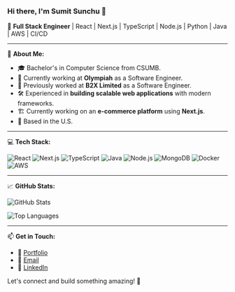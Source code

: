### Hi there, I'm Sumit Sunchu 👋

🚀 **Full Stack Engineer** | React | Next.js | TypeScript | Node.js | Python | Java | AWS | CI/CD

---

🌟 **About Me:**
- 🎓 Bachelor's in Computer Science from CSUMB.
- 💼 Currently working at **Olympiah** as a Software Engineer.
- 💼 Previously worked at **B2X Limited** as a Software Engineer.
- 🛠️ Experienced in **building scalable web applications** with modern frameworks.
- 🏗️ Currently working on an **e-commerce platform** using **Next.js**.
- 📍 Based in the U.S.

---

💻 **Tech Stack:**

![React](https://img.shields.io/badge/React-61DAFB?style=for-the-badge&logo=react&logoColor=black)
![Next.js](https://img.shields.io/badge/Next.js-000000?style=for-the-badge&logo=nextdotjs&logoColor=white)
![TypeScript](https://img.shields.io/badge/TypeScript-007ACC?style=for-the-badge&logo=typescript&logoColor=white)
![Java](https://img.shields.io/badge/Java-007396?style=for-the-badge&logo=java&logoColor=white)
![Node.js](https://img.shields.io/badge/Node.js-339933?style=for-the-badge&logo=nodedotjs&logoColor=white)
![MongoDB](https://img.shields.io/badge/MongoDB-47A248?style=for-the-badge&logo=mongodb&logoColor=white)
![Docker](https://img.shields.io/badge/Docker-2496ED?style=for-the-badge&logo=docker&logoColor=white)
![AWS](https://img.shields.io/badge/AWS-232F3E?style=for-the-badge&logo=amazon-aws&logoColor=white)

---

📈 **GitHub Stats:**

![GitHub Stats](https://github-readme-stats.vercel.app/api?username=ssunchu10&show_icons=true&theme=radical)

![Top Languages](https://github-readme-stats.vercel.app/api/top-langs/?username=ssunchu10&layout=compact&theme=radical)

---

📫 **Get in Touch:**
- 🔗 [Portfolio](https://ssunchu10.github.io/portfolio/)
- 📧 [Email](mailto:sumitsunchu@gmail.com)
- 💼 [LinkedIn](https://linkedin.com/in/your-profile)

Let's connect and build something amazing! 🚀

